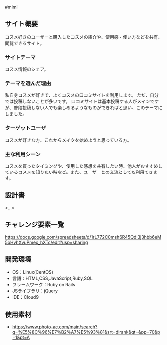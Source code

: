 #mimi

## サイト概要
コスメ好きのユーザーと購入したコスメの紹介や、使用感・使い方などを共有、閲覧できるサイト。

### サイトテーマ
コスメ情報のシェア。

### テーマを選んだ理由
私自身コスメが好きで、よくコスメの口コミサイトを利用します。
ただ、自分では投稿しないことが多いです。
口コミサイトは基本投稿する人がメインですが、普段投稿しない人でも楽しめるようなものができればと思い、このテーマにしました。

### ターゲットユーザ
コスメが好きな方、これからメイクを始めようと思っている方。

### 主な利用シーン
コスメを買ったタイミングや、使用した感想を共有したい時、他人がおすすめしているコスメを知りたい時など。また、ユーザーとの交流としても利用できます。

## 設計書
<...>

## チャレンジ要素一覧
https://docs.google.com/spreadsheets/d/1rL772C0msh6R45QdI3j3hbb6eM5oHyhXyuPmex_hXTc/edit?usp=sharing

## 開発環境
- OS：Linux(CentOS)
- 言語：HTML,CSS,JavaScript,Ruby,SQL
- フレームワーク：Ruby on Rails
- JSライブラリ：jQuery
- IDE：Cloud9

## 使用素材
- https://www.photo-ac.com/main/search?q=%E5%8C%96%E7%B2%A7%E5%93%81&srt=dlrank&qt=&pp=70&p=1&pt=A